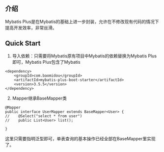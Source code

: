 ## 介绍

Mybatis Plus是在Mybatis的基础上进一步封装，允许在不修改现有代码的情况下提高开发效率，非常丝滑。

## Quick Start

1. 导入依赖：只需要将Mybatis原有项目中Mybatis的依赖替换为Mybatis Plus即可，Mybatis Plus包含了Mybatis

```
<dependency>
    <groupId>com.baomidou</groupId>
    <artifactId>mybatis-plus-boot-starter</artifactId>
    <version>3.5.5</version>
</dependency>
```

2. Mapper继承BaseMapper类

```
@Mapper
public interface UserMapper extends BaseMapper<User> {
//    @Select("select * from user")
//    public List<User> list();

}
```

这里只需要指明泛型即可，单表查询的基本操作已经全部在BaseMapper里实现了。
